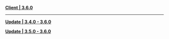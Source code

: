 **[Client | 3.6.0](https://autopatchcn.yuanshen.com/client_app/download/pc_zip/20230331200338_Sn5XSSFSqcIjAQL1/YuanShen_3.6.0.zip)**

---

**[Update | 3.4.0 - 3.6.0](https://autopatchcn.yuanshen.com/client_app/update/hk4e_cn/18/game_3.4.0_3.6.0_hdiff_eVodFPvQatMlri6O.zip)**

**[Update | 3.5.0 - 3.6.0](https://autopatchcn.yuanshen.com/client_app/update/hk4e_cn/18/game_3.5.0_3.6.0_hdiff_PA5aVIjrQcOsB0Dl.zip)**

